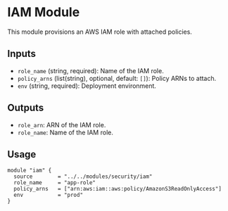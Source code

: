 # IAM Module

This module provisions an AWS IAM role with attached policies.

## Inputs
- `role_name` (string, required): Name of the IAM role.
- `policy_arns` (list(string), optional, default: `[]`): Policy ARNs to attach.
- `env` (string, required): Deployment environment.

## Outputs
- `role_arn`: ARN of the IAM role.
- `role_name`: Name of the IAM role.

## Usage
```hcl
module "iam" {
  source        = "../../modules/security/iam"
  role_name     = "app-role"
  policy_arns   = ["arn:aws:iam::aws:policy/AmazonS3ReadOnlyAccess"]
  env           = "prod"
}